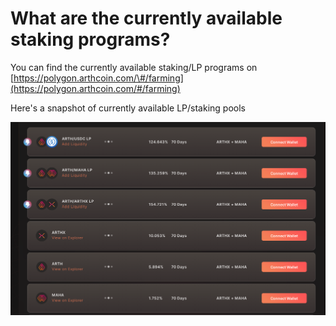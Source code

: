# What are the currently available staking programs?

You can find the currently available staking/LP programs on [https://polygon.arthcoin.com/\#/farming](https://polygon.arthcoin.com/#/farming)

Here's a snapshot of currently available LP/staking pools  


![](../.gitbook/assets/afafaf.png)

